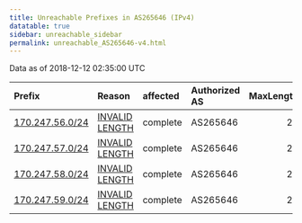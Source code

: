 ```yaml
---
title: Unreachable Prefixes in AS265646 (IPv4)
datatable: true
sidebar: unreachable_sidebar
permalink: unreachable_AS265646-v4.html
---
```


Data as of 2018-12-12 02:35:00 UTC


<div class="datatable-begin"></div>

| Prefix                                                   | Reason                                                                                                     | affected   | Authorized AS   |   MaxLength | Anchor                                         |   unreachable /24s |
|:---------------------------------------------------------|:-----------------------------------------------------------------------------------------------------------|:-----------|:----------------|------------:|:-----------------------------------------------|-------------------:|
| [170.247.56.0/24](https://stat.ripe.net/170.247.56.0/24) | [INVALID LENGTH](https://rpki-validator.ripe.net/announcement-preview?asn=AS265646&prefix=170.247.56.0/24) | complete   | AS265646        |          22 | [LACNIC](unreachable_LACNIC_RPKI_Root-v4.html) |                  1 |
| [170.247.57.0/24](https://stat.ripe.net/170.247.57.0/24) | [INVALID LENGTH](https://rpki-validator.ripe.net/announcement-preview?asn=AS265646&prefix=170.247.57.0/24) | complete   | AS265646        |          22 | [LACNIC](unreachable_LACNIC_RPKI_Root-v4.html) |                  1 |
| [170.247.58.0/24](https://stat.ripe.net/170.247.58.0/24) | [INVALID LENGTH](https://rpki-validator.ripe.net/announcement-preview?asn=AS265646&prefix=170.247.58.0/24) | complete   | AS265646        |          22 | [LACNIC](unreachable_LACNIC_RPKI_Root-v4.html) |                  1 |
| [170.247.59.0/24](https://stat.ripe.net/170.247.59.0/24) | [INVALID LENGTH](https://rpki-validator.ripe.net/announcement-preview?asn=AS265646&prefix=170.247.59.0/24) | complete   | AS265646        |          22 | [LACNIC](unreachable_LACNIC_RPKI_Root-v4.html) |                  1 |

<div class="datatable-end"></div>